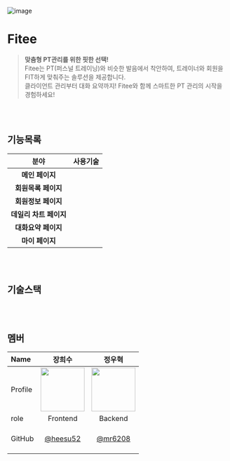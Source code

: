 ![image](https://github.com/user-attachments/assets/37d2e13b-bbc9-403a-a4ac-91d2236b5404)
# Fitee
>**맞춤형 PT관리를 위한 핏한 선택!**<br>
>Fitee는 PT(퍼스널 트레이닝)와 비슷한 발음에서 착안하여, 트레이너와 회원을 FIT하게 맞춰주는 솔루션을 제공합니다. <br>
>클라이언트 관리부터 대화 요약까지! Fitee와 함께 스마트한 PT 관리의 시작을 경험하세요!


<br><br>
## 기능목록
| 분야| 사용기술  |
|:----:|:------:|
| **메인 페이지**|  |
| **회원목록 페이지**  |   |
| **회원정보 페이지**  |  |
| **데일리 차트 페이지**  |    |
| **대화요약 페이지**  |  |
| **마이 페이지**  |  |


<br><br>
## 기술스택


<br><br>


## 멤버
| Name    | <center>장희수</center>   |                <center>정우혁</center>        |
| :------ | :---------------------------------------------------------: | :-----------------------------------------------------------: |
| Profile | <img src="https://github.com/user-attachments/assets/7a645443-b51f-4a36-aba9-319326088799" width="100" height="100">  | <img src="https://github.com/TUK2024CD-Studymate/.github/assets/83015089/525fdd33-3323-488a-a4c3-7d51dbf9c95a" width="100" height="100">  |
| role    |                 <center> Frontend</center>                  |                   <center> Backend </center>               |             
| GitHub  | &nbsp;&nbsp;<center>[@heesu52](https://github.com/heesu52)</center>&nbsp;&nbsp; | &nbsp;&nbsp;<center>[@mr6208](https://github.com/mr6208)</center>&nbsp;&nbsp; | 
